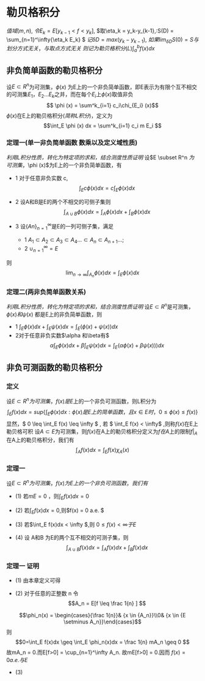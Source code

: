 # 勒贝格积分

$值域 (m,n),\:令 E_k = E[y_{k-1}<f<y_k],\:$$取\eta_k = y_k-y_{k-1},\:S(D) = \sum_{n=1}^\infty{\eta_k E_k} $
$记\delta{D} = max(y_k-y_{k-1}),\:如果\lim_{\delta{D}}{S(0) = S}与划分方式无关，与取点方式无关$
$则记为勒贝格积分(L)\int_a^b{f(x)dx}$

## 非负简单函数的勒贝格积分

设$E \subset R^n$为可测集，$\phi (x)$ 为E上的一个非负简单函数，即E表示为有限个互不相交的可测集$E_1，E_2…E_k$之并，而在每个$E_i$上$\phi (x)$取值非负
$$ \phi (x) = \sum^k_{i=1} c_i\chi_{E_i} (x)$$
$\phi(x)$在E上的勒贝格积分(*简称L积分*)，定义为
$$\int_E \phi (x) dx = \sum^k_{i=1} c_i m E_i $$

### 定理一(单一非负简单函数 数乘以及定义域性质) 

*利用L积分性质，转化为特定项的求和，结合测度性质证明*
设$E \subset R^n $为可测集，$\phi (x)$为E上的一个非负简单函数，有

- 1 对于任意非负实数 c,$$\int_E c \phi (x)dx = c \int_E \phi (x) dx$$

- 2 设A和B是E的两个不相交的可侧子集则$$\int_{A\cup B} \phi (x)dx = \int_{A} \phi (x)dx + \int_{B} \phi (x)dx$$

- 3 设{$An$}$_{n=1}^{\infty}$是E的一列可侧子集，满足
	- 1 $A_1\subset A_2\subset A_3\subset A_4 … \subset A_n \subset A_{n+1} …$;
	- 2 $\cup_{n=1}^\infty = E$

则
$$\lim_{n\rightarrow \infty} \int_{A_n} \phi (x)dx = \int_E \phi (x)dx$$

### 定理二(两非负简单函数关系)

*利用L积分性质，转化为特定项的求和，结合测度性质证明*
设$E \subset R^n$是可测集，$\phi(x) 和\psi (x)$ 都是E上的非负简单函数，则

- 1 $\int_E \phi (x)dx + \int_E \psi (x)dx = \int_E (\phi (x)+\psi (x))dx$
- 2对于任意非负实数$\alpha 和\beta有$ $$\alpha \int_E \phi (x)dx + \beta \int_E \psi (x)dx = \int_E (\alpha \phi (x) + \beta \psi (x)))dx$$

## 非负可测函数的勒贝格积分

### 定义

设$E \subset R^n 为可测集，f(x)是E$上的一个非负可测函数，则L积分为
$$\int_E f(x)dx = sup \lbrace  \int_E \phi (x)dx:\phi (x)是E上的简单函数，且x \in E 时，0 \leq \phi (x) \leq f(x) \rbrace $$
显然，$ 0 \leq \int_E f(x) \leq \infty $ , 若 $ \int_E f(x) < \infty$ ,则称$f(x)$在E上勒贝格可积
设$A \subset E$为可测集，则$f(x)$在A上的勒贝格积分定义为$f在A$上的限制$f|_A$在A上的勒贝格积分，我们有
$$\int_A f(x)dx = \int_E f(x)\chi_A(x) $$

### 定理一

设$E \subset R^n 为可测集，f(x)为E上的一个非负可测函数，我们有$

- (1) 若$mE = 0$ ，则$\int_E f(x)dx = 0$

- (2) 若$\int_E f(x)dx = 0$,则$f(x) = 0 a.e. $

- (3) 若$\int_E f(x)dx < \infty $,则 $0 \leq f(x) < \infty 于 E$

- (4) 设 A和B 为E的两个互不相交的可测子集，则$$\int_{A\cup B}f(x)dx = \int_A f(x)dx + \int_B f(x)dx $$

### 定理一 证明

- (1) 由本章定义可得

- (2) 对于任意的正整数 n 令$$A_n = E[f \leq \frac 1{n}  ] $$

$$\phi_n(x) = \begin{cases}{\frac 1{n}}& {x \in {A_n}}\\0& {x \in {E \setminus A_n}}\end{cases}$$
则
$$0=\int_E f(x)dx \geq \int_E \phi_n(x)dx = \frac 1{n} mA_n \geq 0 $$
故mA_n = 0.而E[f>0] = \cup_{n=1}^\infty A_n. 故mE[f>0] = 0.因而 $f(x) = 0 a.e.与E$

- (3) 